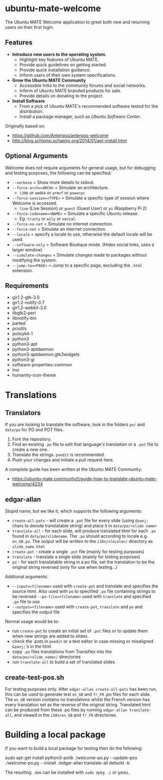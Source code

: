 # ubuntu-mate-welcome

The Ubuntu MATE Welcome application to greet both new and returning users on their first login.

## Features

  * **Introduce new users to the operating system.**
    * Highlight key features of Ubuntu MATE.
    * Provide quick guidelines on getting started.
    * Provide quick installation guidance.
    * Inform users of their own system specifications.
  * **Grow the Ubuntu MATE Community**
    * Accessible links to the community forums and social networks.
    * Inform of Ubuntu MATE branded products for sale.
    * Provide details on donating to the project.
  * **Install Software**
    * From a pick of Ubuntu MATE's recommended software tested for the distribution.
    * Install a package manager, such as *Ubuntu Software Center*.

Originally based on:

  * https://github.com/Antergos/antergos-welcome
  * http://blog.schlomo.schapiro.org/2014/01/apt-install.html

## Optional Arguments

Welcome does not require arguments for general usage, but for debugging
and testing purposes, the following can be specified:

  * `--verbose` = Show more details to stdout.
  * `--force-arch=<ARCH>` = Simulate an architecture.
    * `i386` or `amd64` or `armvf` or `powerpc`
  * `--force-session=<TYPE>` = Simulate a specific type of session where Welcome is accessed.
    * `live` (Live Session) or `guest` (Guest User) or `pi` (Raspberry Pi 2)
  * `--force-codename=<NAME>` = Simulate a specific Ubuntu release.
    * Eg. `trusty` or `wily` or `xenial`.
  * `--force-no-net` = Simulate no internet connection.
  * `--force-net` = Simulate an internet connection.
  * `--locale` = specify a locale to use, otherwise the default locale will be used.
  * `--software-only` = Software Boutique mode. (Hides social links, uses a larger window)
  * `--simulate-changes` = Simulate changes made to packages without modifying the system.
  * `--jump-to=<PAGE>` = Jump to a specific page, excluding the `.html` extension.


## Requirements

  * gir1.2-gtk-3.0
  * gir1.2-notify-0.7
  * gir1.2-webkit-3.0
  * libgtk2-perl
  * libnotify-bin
  * parted
  * pciutils
  * policykit-1
  * python3
  * python3-apt
  * python3-aptdaemon
  * python3-aptdaemon.gtk3widgets
  * python3-gi
  * software-properties-common
  * inxi
  * humanity-icon-theme

# Translations

## Translators

If you are looking to translate the software, look in
the folders `po/` and `data/po` for PO and POT files.

 1. Fork the repository.
 2. Find an existing `.po` file to edit that language's translation
 or a `.pot` file to create a new one.
 3. Translate the strings. `poedit` is recommended.
 4. Push your changes and initiate a pull request here.

A complete guide has been written at the Ubuntu MATE Community:

 * https://ubuntu-mate.community/t/guide-how-to-translate-ubuntu-mate-welcome/4234


## edgar-allan

Stupid name, but we like it, which supports the following arguments:

  * `create-all-pots` - will create a `.pot` file for every slide (using
  `@zwnj;` chars to denote translatable string) and place it in `data/po/<slide name>`
  * `translate-all` - for each slide, will produce translated html for
  each `.po` found in `data/po/slidename`. The `.po` should according to
  locale e.g. `en_GB.po`. The output will be written to the
  `i18n/<locale>/` directory as `slide_name.html`
  * `create-pot` - create a single `.pot` file (mainly for testing purposes)
  * `translate` - translate a single slide (mainly for testing purposes)
  * `po` - for each translatable string in a po file, set the
  translation to be the original string reversed (only for use when
  testing...)

Addtional arguments:

  * `--input=<filename>` used with `create-pot` and translate and
  specifies the source html. Also used with `po` to specified `.po` file
  containing strings to be reversed `--po-file=<filename>` used with
  `translate` and specified `.po` file to use
  * `--output=<filename>` used with `create-pot`, `translate` and `po`
  and specifies the output file

Normal usage would be to:

  * run `create-pot` to create an initial set of `.pot` files or to
  update them when new strings are added to slides.
  * check the .pots in `poedit` or a text editor in case missing or
  misaligned `&zwnj;`'s in the html
  * copy `.po` files translations from Transiflex into the
  `data/po/<slide_name>/` directories
  * run `translate-all` to build a set of translated slides

## create-test-pos.sh

For testing purposes only. After `edgar-allan create-all-pots` has been
run, this can be used to generate test `en_GB` and `fr_FR` .po files for
each slide. The `en_GB` version contains no translations whilst the
French version has every translation set as the reverse of the original
string. Translated html can be produced from these .po files by running
`edgar-allan translate-all`, and viewed in the `i18n/en_GB` and `fr_FR`
directories.

# Building a local package

If you want to build a local package for testing then do the following:

  sudo apt-get install python3-polib
	./welcome-po.py --update-pos
	./welcome-po.py --install
	./edgar-allan translate-all
  debuild -b

The resulting `.deb` can be installed with `sudo dpkg -i` or `gdebi`.